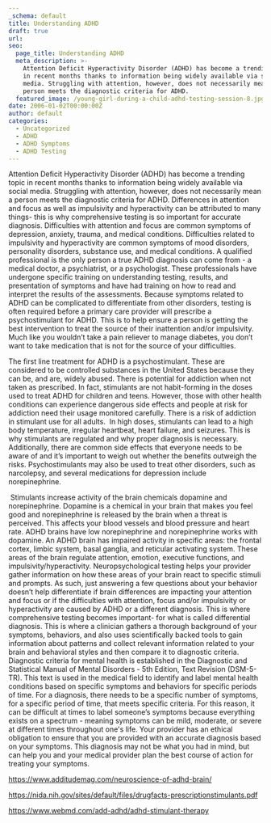 ```yaml
---
_schema: default
title: Understanding ADHD
draft: true
url:
seo:
  page_title: Understanding ADHD
  meta_description: >-
    Attention Deficit Hyperactivity Disorder (ADHD) has become a trending topic
    in recent months thanks to information being widely available via social
    media. Struggling with attention, however, does not necessarily mean a
    person meets the diagnostic criteria for ADHD. 
  featured_image: /young-girl-during-a-child-adhd-testing-session-8.jpg
date: 2006-01-02T00:00:00Z
author: default
categories:
  - Uncategorized
  - ADHD
  - ADHD Symptoms
  - ADHD Testing
---
```

Attention Deficit Hyperactivity Disorder (ADHD) has become a trending topic in recent months thanks to information being widely available via social media. Struggling with attention, however, does not necessarily mean a person meets the diagnostic criteria for ADHD. Differences in attention and focus as well as impulsivity and hyperactivity can be attributed to many things- this is why comprehensive testing is so important for accurate diagnosis. Difficulties with attention and focus are common symptoms of depression, anxiety, trauma, and medical conditions. Difficulties related to impulsivity and hyperactivity are common symptoms of mood disorders, personality disorders, substance use, and medical conditions. A qualified professional is the only person a true ADHD diagnosis can come from - a medical doctor, a psychiatrist, or a psychologist. These professionals have undergone specific training on understanding testing, results, and presentation of symptoms and have had training on how to read and interpret the results of the assessments. Because symptoms related to ADHD can be complicated to differentiate from other disorders, testing is often required before a primary care provider will prescribe a psychostimulant for ADHD. This is to help ensure a person is getting the best intervention to treat the source of their inattention and/or impulsivity. Much like you wouldn’t take a pain reliever to manage diabetes, you don’t want to take medication that is not for the source of your difficulties.&nbsp;

The first line treatment for ADHD is a psychostimulant. These are considered to be controlled substances in the United States because they can be, and are, widely abused. There is potential for addiction when not taken as prescribed. In fact, stimulants are not habit-forming in the doses used to treat ADHD for children and teens. However, those with other health conditions can experience dangerous side effects and people at risk for addiction need their usage monitored carefully. There is a risk of addiction in stimulant use for all adults.&nbsp; In high doses, stimulants can lead to a high body temperature, irregular heartbeat, heart failure, and seizures. This is why stimulants are regulated and why proper diagnosis is necessary. Additionally, there are common side effects that everyone needs to be aware of and it’s important to weigh out whether the benefits outweigh the risks. Psychostimulants may also be used to treat other disorders, such as narcolepsy, and several medications for depression include norepinephrine.&nbsp;

&nbsp;Stimulants increase activity of the brain chemicals dopamine and norepinephrine. Dopamine is a chemical in your brain that makes you feel good and norepinephrine is released by the brain when a threat is perceived. This affects your blood vessels and blood pressure and heart rate. ADHD brains have low norepinephrine and norepinephrine works with dopamine. An ADHD brain has impaired activity in specific areas: the frontal cortex, limbic system, basal ganglia, and reticular activating system. These areas of the brain regulate attention, emotion, executive functions, and impulsivity/hyperactivity. Neuropsychological testing helps your provider gather information on how these areas of your brain react to specific stimuli and prompts. As such, just answering a few questions about your behavior doesn’t help differentiate if brain differences are impacting your attention and focus or if the difficulties with attention, focus and/or impulsivity or hyperactivity are caused by ADHD or a different diagnosis. This is where comprehensive testing becomes important- for what is called differential diagnosis. This is where a clinician gathers a thorough background of your symptoms, behaviors, and also uses scientifically backed tools to gain information about patterns and collect relevant information related to your brain and behavioral styles and then compare it to diagnostic criteria. Diagnostic criteria for mental health is established in the Diagnostic and Statistical Manual of Mental Disorders - 5th Edition, Text Revision (DSM-5-TR). This text is used in the medical field to identify and label mental health conditions based on specific symptoms and behaviors for specific periods of time. For a diagnosis, there needs to be a specific number of symptoms, for a specific period of time, that meets specific criteria. For this reason, it can be difficult at times to label someone’s symptoms because everything exists on a spectrum - meaning symptoms can be mild, moderate, or severe at different times throughout one's life. Your provider has an ethical obligation to ensure that you are provided with an accurate diagnosis based on your symptoms. This diagnosis may not be what you had in mind, but can help you and your medical provider plan the best course of action for treating your symptoms.&nbsp;

[<u>https://www.additudemag.com/neuroscience-of-adhd-brain/</u>](https://www.additudemag.com/neuroscience-of-adhd-brain/)

https://nida.nih.gov/sites/default/files/drugfacts-prescriptionstimulants.pdf

https://www.webmd.com/add-adhd/adhd-stimulant-therapy